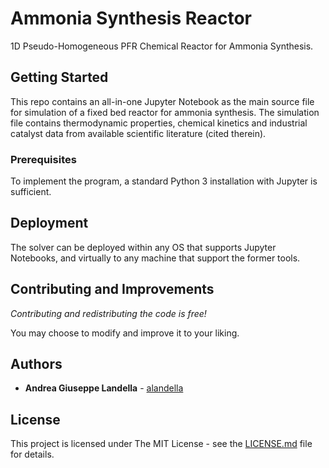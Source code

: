 # Ammonia Synthesis Reactor
1D Pseudo-Homogeneous PFR Chemical Reactor for Ammonia Synthesis.

## Getting Started

This repo contains an all-in-one Jupyter Notebook as the main source file for simulation of a fixed bed reactor for ammonia synthesis. The simulation file contains thermodynamic properties, chemical kinetics and industrial catalyst data from available scientific literature (cited therein).

### Prerequisites

To implement the program, a standard Python 3 installation with Jupyter is sufficient.

## Deployment

The solver can be deployed within any OS that supports Jupyter Notebooks, and virtually to any machine that support the former tools. 

## Contributing and Improvements

*Contributing and redistributing the code is free!*

You may choose to modify and improve it to your liking. 

## Authors

* **Andrea Giuseppe Landella** - [alandella](https://github.com/alandella)

## License

This project is licensed under The MIT License - see the [LICENSE.md](https://github.com/alandella/nh3-syn-reactor/blob/main/LICENSE) file for details.
